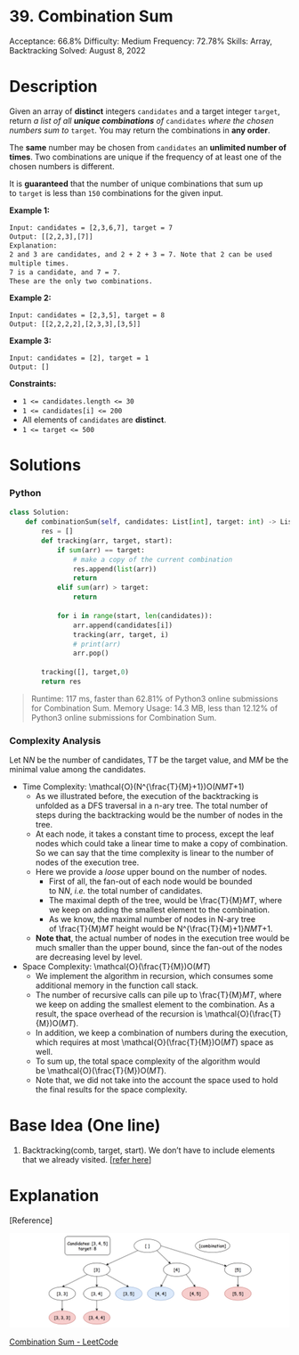 # 39. Combination Sum

Acceptance: 66.8%
Difficulty: Medium
Frequency: 72.78%
Skills: Array, Backtracking
Solved: August 8, 2022

# Description

Given an array of **distinct** integers `candidates` and a target integer `target`, return *a list of all **unique combinations** of* `candidates` *where the chosen numbers sum to* `target`*.* You may return the combinations in **any order**.

The **same** number may be chosen from `candidates` an **unlimited number of times**. Two combinations are unique if the frequency of at least one of the chosen numbers is different.

It is **guaranteed** that the number of unique combinations that sum up to `target` is less than `150` combinations for the given input.

**Example 1:**

```
Input: candidates = [2,3,6,7], target = 7
Output: [[2,2,3],[7]]
Explanation:
2 and 3 are candidates, and 2 + 2 + 3 = 7. Note that 2 can be used multiple times.
7 is a candidate, and 7 = 7.
These are the only two combinations.

```

**Example 2:**

```
Input: candidates = [2,3,5], target = 8
Output: [[2,2,2,2],[2,3,3],[3,5]]

```

**Example 3:**

```
Input: candidates = [2], target = 1
Output: []

```

**Constraints:**

- `1 <= candidates.length <= 30`
- `1 <= candidates[i] <= 200`
- All elements of `candidates` are **distinct**.
- `1 <= target <= 500`

# Solutions

### Python

```python
class Solution:
    def combinationSum(self, candidates: List[int], target: int) -> List[List[int]]:
        res = []
        def tracking(arr, target, start):
            if sum(arr) == target:
                # make a copy of the current combination
                res.append(list(arr))
                return
            elif sum(arr) > target:
                return

            for i in range(start, len(candidates)):
                arr.append(candidates[i])
                tracking(arr, target, i)
                # print(arr)
                arr.pop()

        tracking([], target,0)
        return res
```

> Runtime: 117 ms, faster than 62.81% of Python3 online submissions for Combination Sum.
> Memory Usage: 14.3 MB, less than 12.12% of Python3 online submissions for Combination Sum.

### Complexity Analysis

Let N*N* be the number of candidates, T*T* be the target value, and M*M* be the minimal value among the candidates.

- Time Complexity: \mathcal{O}(N^{\frac{T}{M}+1})O(_NMT_+1)
  - As we illustrated before, the execution of the backtracking is unfolded as a DFS traversal in a n-ary tree. The total number of steps during the backtracking would be the number of nodes in the tree.
  - At each node, it takes a constant time to process, except the leaf nodes which could take a linear time to make a copy of combination. So we can say that the time complexity is linear to the number of nodes of the execution tree.
  - Here we provide a *loose* upper bound on the number of nodes.
    - First of all, the fan-out of each node would be bounded to N*N*, *i.e.* the total number of candidates.
    - The maximal depth of the tree, would be \frac{T}{M}_MT_, where we keep on adding the smallest element to the combination.
    - As we know, the maximal number of nodes in N-ary tree of \frac{T}{M}*MT* height would be N^{\frac{T}{M}+1}_NMT_+1.
  - **Note that**, the actual number of nodes in the execution tree would be much smaller than the upper bound, since the fan-out of the nodes are decreasing level by level.
- Space Complexity: \mathcal{O}(\frac{T}{M})O(_MT_)
  - We implement the algorithm in recursion, which consumes some additional memory in the function call stack.
  - The number of recursive calls can pile up to \frac{T}{M}_MT_, where we keep on adding the smallest element to the combination. As a result, the space overhead of the recursion is \mathcal{O}(\frac{T}{M})O(_MT_).
  - In addition, we keep a combination of numbers during the execution, which requires at most \mathcal{O}(\frac{T}{M})O(_MT_) space as well.
  - To sum up, the total space complexity of the algorithm would be \mathcal{O}(\frac{T}{M})O(_MT_).
  - Note that, we did not take into the account the space used to hold the final results for the space complexity.

# Base Idea (One line)

1. Backtracking(comb, target, start). We don’t have to include elements that we already visited. [[refer here](source/39.png)]

# Explanation

[Reference]

![39](source/39.png)

[Combination Sum - LeetCode](https://leetcode.com/problems/combination-sum/solution/)
